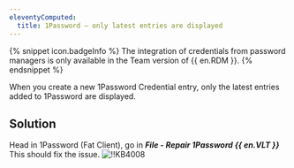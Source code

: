 ```yaml
---
eleventyComputed:
  title: 1Password – only latest entries are displayed
---
```

{% snippet icon.badgeInfo %}
The integration of credentials from password managers is only available in the Team version of {{ en.RDM }}.
{% endsnippet %}

When you create a new 1Password Credential entry, only the latest entries added to 1Password are displayed.
## Solution
Head in 1Password (Fat Client), go in ***File - Repair 1Password {{ en.VLT }}*** This should fix the issue.
![!!KB4008](https://cdnweb.devolutions.net/docs/en/kb/KB4008.png)
